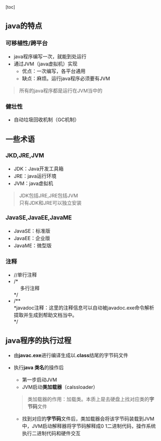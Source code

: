 [toc]
<font size=3>
## java的特点
### 可移植性/跨平台
- java程序编写一次，就能到处运行
- 通过JVM（java虚拟机）实现
    - 优点：一次编写，各平台通用
    - 缺点：麻烦。运行java程序必须要有JVM
>所有的java程序都是运行在JVM当中的
### 健壮性
- 自动垃圾回收机制（GC机制）
## 一些术语
### JKD,JRE,JVM
- JDK：Java开发工具箱
- JRE：java运行环境
- JVM：java虚拟机
>JDK包括JRE,JRE包括JVM<br>只有JDK和JRE可以独立安装
### JavaSE,JavaEE,JavaME
- JavaSE：标准版
- JavaEE：企业版
- JavaME：微型版
### 注释
- //单行注释
- /* <br>&emsp; 多行注释<br> */
- /**<br>
	*javadoc注释：这里的注释信息可以自动被javadoc.exe命令解析提取并生成到帮助文档当中。<br>
	*/
## java程序的执行过程<br>
- 由**javac.exe**进行编译生成以.**class**结尾的字节码文件
- 执行**java 类名**的操作后
    - 第一步启动JVM
    - JVM启动**类加载器**（calssloader）
    >类加载器的作用：加载类。本质上是去硬盘上找对应类的**字节码**文件<br>

    - 找到对应的**字节码**文件后，类加载器会将该字节码装载到JVM中，JVM启动解释器将字节码解释成0 1二进制代码，操作系统执行二进制代码和硬件交互
</font>